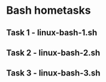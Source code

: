 # Bash hometasks

## Task 1 - linux-bash-1.sh

## Task 2 - linux-bash-2.sh

## Task 3 - linux-bash-3.sh
